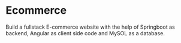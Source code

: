 # Ecommerce
Build a fullstack E-commerce website with the help of Springboot as backend, Angular as client side code and MySOL as a database.
